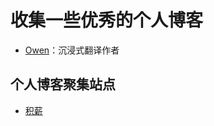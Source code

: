 # 收集一些优秀的个人博客
- [Owen](https://www.owenyoung.com)：沉浸式翻译作者
## 个人博客聚集站点
- [积薪](https://firewood.news)
